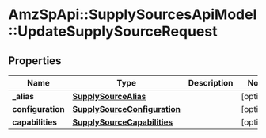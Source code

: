 # AmzSpApi::SupplySourcesApiModel::UpdateSupplySourceRequest

## Properties
Name | Type | Description | Notes
------------ | ------------- | ------------- | -------------
**_alias** | [**SupplySourceAlias**](SupplySourceAlias.md) |  | [optional] 
**configuration** | [**SupplySourceConfiguration**](SupplySourceConfiguration.md) |  | [optional] 
**capabilities** | [**SupplySourceCapabilities**](SupplySourceCapabilities.md) |  | [optional] 


